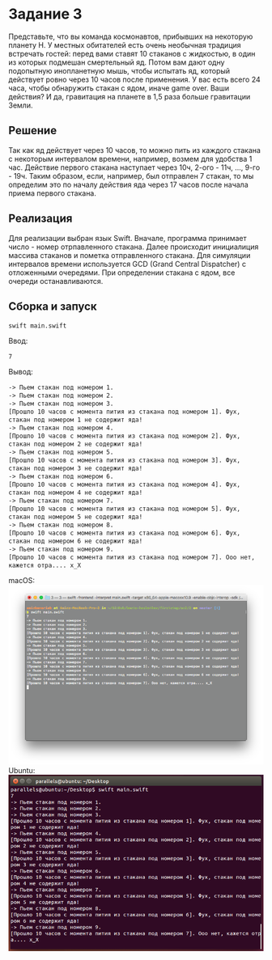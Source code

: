 # Задание 3
Представьте, что вы команда космонавтов, прибывших на некоторую планету Н. У местных обитателей есть очень необычная традиция встречать гостей: перед вами ставят 10 стаканов с жидкостью, в один из которых подмешан смертельный яд. Потом вам дают одну подопытную инопланетную мышь, чтобы испытать яд, который действует ровно через 10 часов после применения. У вас есть всего 24 часа, чтобы обнаружить стакан с ядом, иначе game over. Ваши действия? И да, гравитация на планете в 1,5 раза больше гравитации Земли.

## Решение
Так как яд действует через 10 часов, то можно пить из каждого стакана с некоторым интервалом времени, например, возмем для удобства 1 час. Действие первого стакана наступает через 10ч, 2-ого - 11ч, ..., 9-го - 19ч. Таким образом, если, например, был отправлен 7 стакан, то мы определим это по началу действия яда через 17 часов после начала приема первого стакана.

## Реализация

Для реализации выбран язык Swift. Вначале, программа принимает число - номер отрпавленного стакана. Далее происходит инициалиция массива стаканов и пометка отправленного стакана. Для симуляции интервалов времени используется GCD (Grand Central Dispatcher) с отложенными очередями. При определении стакана с ядом, все очереди останавливаются.

## Сборка и запуск

```
swift main.swift
```

Ввод:
```
7
```

Вывод:
```
-> Пьем стакан под номером 1.
-> Пьем стакан под номером 2.
-> Пьем стакан под номером 3.
[Прошло 10 часов с момента пития из стакана под номером 1]. Фух, стакан под номером 1 не содержит яда!
-> Пьем стакан под номером 4.
[Прошло 10 часов с момента пития из стакана под номером 2]. Фух, стакан под номером 2 не содержит яда!
-> Пьем стакан под номером 5.
[Прошло 10 часов с момента пития из стакана под номером 3]. Фух, стакан под номером 3 не содержит яда!
-> Пьем стакан под номером 6.
[Прошло 10 часов с момента пития из стакана под номером 4]. Фух, стакан под номером 4 не содержит яда!
-> Пьем стакан под номером 7.
[Прошло 10 часов с момента пития из стакана под номером 5]. Фух, стакан под номером 5 не содержит яда!
-> Пьем стакан под номером 8.
[Прошло 10 часов с момента пития из стакана под номером 6]. Фух, стакан под номером 6 не содержит яда!
-> Пьем стакан под номером 9.
[Прошло 10 часов с момента пития из стакана под номером 7]. Ооо нет, кажется отра.... x_X
```

macOS:
![Пример работы программы на Ubuntu](./macOS_example.png)
Ubuntu:
![Пример работы программы на macOS](./ubuntu_example.png)
